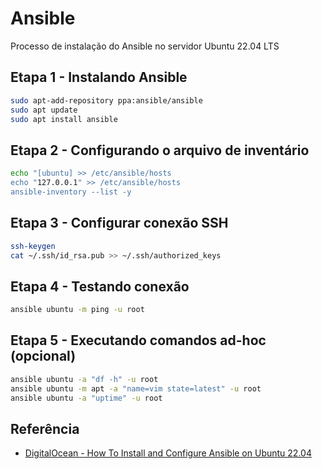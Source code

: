 # Ansible
Processo de instalação do Ansible no servidor Ubuntu 22.04 LTS
## Etapa 1 - Instalando Ansible
```bash
sudo apt-add-repository ppa:ansible/ansible
sudo apt update
sudo apt install ansible
```
## Etapa 2 - Configurando o arquivo de inventário
```bash
echo "[ubuntu] >> /etc/ansible/hosts
echo "127.0.0.1" >> /etc/ansible/hosts
ansible-inventory --list -y
```
## Etapa 3 - Configurar conexão SSH
```bash
ssh-keygen
cat ~/.ssh/id_rsa.pub >> ~/.ssh/authorized_keys
```
## Etapa 4 - Testando conexão
```bash
ansible ubuntu -m ping -u root
```
## Etapa 5 - Executando comandos ad-hoc (opcional)
```bash
ansible ubuntu -a "df -h" -u root
ansible ubuntu -m apt -a "name=vim state=latest" -u root
ansible ubuntu -a "uptime" -u root
```

## Referência

 - [DigitalOcean - How To Install and Configure Ansible on Ubuntu 22.04](https://www.digitalocean.com/community/tutorials/how-to-install-and-configure-ansible-on-ubuntu-22-04)
